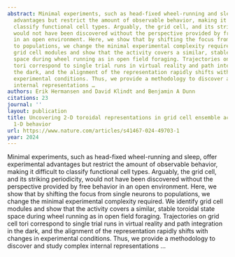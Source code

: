 ```yaml
---
abstract: Minimal experiments, such as head-fixed wheel-running and sleep, offer experimental
  advantages but restrict the amount of observable behavior, making it difficult to
  classify functional cell types. Arguably, the grid cell, and its striking periodicity,
  would not have been discovered without the perspective provided by free behavior
  in an open environment. Here, we show that by shifting the focus from single neurons
  to populations, we change the minimal experimental complexity required. We identify
  grid cell modules and show that the activity covers a similar, stable toroidal state
  space during wheel running as in open field foraging. Trajectories on grid cell
  tori correspond to single trial runs in virtual reality and path integration in
  the dark, and the alignment of the representation rapidly shifts with changes in
  experimental conditions. Thus, we provide a methodology to discover and study complex
  internal representations …
authors: Erik Hermansen and David Klindt and Benjamin A Dunn
citations: 23
journal: ''
layout: publication
title: Uncovering 2-D toroidal representations in grid cell ensemble activity during
  1-D behavior
url: https://www.nature.com/articles/s41467-024-49703-1
year: 2024
---
```


Minimal experiments, such as head-fixed wheel-running and sleep, offer experimental advantages but restrict the amount of observable behavior, making it difficult to classify functional cell types. Arguably, the grid cell, and its striking periodicity, would not have been discovered without the perspective provided by free behavior in an open environment. Here, we show that by shifting the focus from single neurons to populations, we change the minimal experimental complexity required. We identify grid cell modules and show that the activity covers a similar, stable toroidal state space during wheel running as in open field foraging. Trajectories on grid cell tori correspond to single trial runs in virtual reality and path integration in the dark, and the alignment of the representation rapidly shifts with changes in experimental conditions. Thus, we provide a methodology to discover and study complex internal representations …
